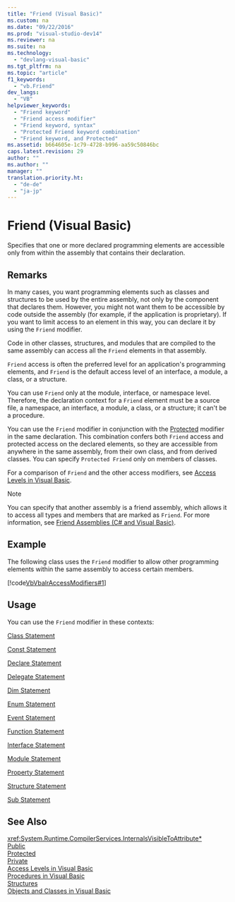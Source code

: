 ```yaml
---
title: "Friend (Visual Basic)"
ms.custom: na
ms.date: "09/22/2016"
ms.prod: "visual-studio-dev14"
ms.reviewer: na
ms.suite: na
ms.technology: 
  - "devlang-visual-basic"
ms.tgt_pltfrm: na
ms.topic: "article"
f1_keywords: 
  - "vb.Friend"
dev_langs: 
  - "VB"
helpviewer_keywords: 
  - "Friend keyword"
  - "Friend access modifier"
  - "Friend keyword, syntax"
  - "Protected Friend keyword combination"
  - "Friend keyword, and Protected"
ms.assetid: b664605e-1c79-4728-b996-aa59c50846bc
caps.latest.revision: 29
author: ""
ms.author: ""
manager: ""
translation.priority.ht: 
  - "de-de"
  - "ja-jp"
---
```

# Friend (Visual Basic)
Specifies that one or more declared programming elements are accessible only from within the assembly that contains their declaration.  
  
## Remarks  
 In many cases, you want programming elements such as classes and structures to be used by the entire assembly, not only by the component that declares them. However, you might not want them to be accessible by code outside the assembly (for example, if the application is proprietary). If you want to limit access to an element in this way, you can declare it by using the `Friend` modifier.  
  
 Code in other classes, structures, and modules that are compiled to the same assembly can access all the `Friend` elements in that assembly.  
  
 `Friend` access is often the preferred level for an application's programming elements, and `Friend` is the default access level of an interface, a module, a class, or a structure.  
  
 You can use `Friend` only at the module, interface, or namespace level. Therefore, the declaration context for a `Friend` element must be a source file, a namespace, an interface, a module, a class, or a structure; it can't be a procedure.  
  
 You can use the `Friend` modifier in conjunction with the [Protected](../vs140/protected--visual-basic-.md) modifier in the same declaration. This combination confers both `Friend` access and protected access on the declared elements, so they are accessible from anywhere in the same assembly, from their own class, and from derived classes. You can specify `Protected Friend` only on members of classes.  
  
 For a comparison of `Friend` and the other access modifiers, see [Access Levels in Visual Basic](../vs140/access-levels-in-visual-basic.md).  
  
> [!NOTE]
>  You can specify that another assembly is a friend assembly, which allows it to access all types and members that are marked as `Friend`. For more information, see [Friend Assemblies (C# and Visual Basic)](../vs140/friend-assemblies--csharp-and-visual-basic-.md).  
  
## Example  
 The following class uses the `Friend` modifier to allow other programming elements within the same assembly to access certain members.  
  
 [!code[VbVbalrAccessModifiers#1](../vs140/codesnippet/VisualBasic/friend--visual-basic-_1.vb)]  
  
## Usage  
 You can use the `Friend` modifier in these contexts:  
  
 [Class Statement](../vs140/class-statement--visual-basic-.md)  
  
 [Const Statement](../vs140/const-statement--visual-basic-.md)  
  
 [Declare Statement](../vs140/declare-statement.md)  
  
 [Delegate Statement](../vs140/delegate-statement.md)  
  
 [Dim Statement](../vs140/dim-statement--visual-basic-.md)  
  
 [Enum Statement](../vs140/enum-statement--visual-basic-.md)  
  
 [Event Statement](../vs140/event-statement.md)  
  
 [Function Statement](../vs140/function-statement--visual-basic-.md)  
  
 [Interface Statement](../vs140/interface-statement--visual-basic-.md)  
  
 [Module Statement](../vs140/module-statement.md)  
  
 [Property Statement](../vs140/property-statement.md)  
  
 [Structure Statement](../vs140/structure-statement.md)  
  
 [Sub Statement](../vs140/sub-statement--visual-basic-.md)  
  
## See Also  
 <xref:System.Runtime.CompilerServices.InternalsVisibleToAttribute*>   
 [Public](../vs140/public--visual-basic-.md)   
 [Protected](../vs140/protected--visual-basic-.md)   
 [Private](../vs140/private--visual-basic-.md)   
 [Access Levels in Visual Basic](../vs140/access-levels-in-visual-basic.md)   
 [Procedures in Visual Basic](../vs140/procedures-in-visual-basic.md)   
 [Structures](../vs140/structures--visual-basic-.md)   
 [Objects and Classes in Visual Basic](../vs140/objects-and-classes-in-visual-basic.md)
